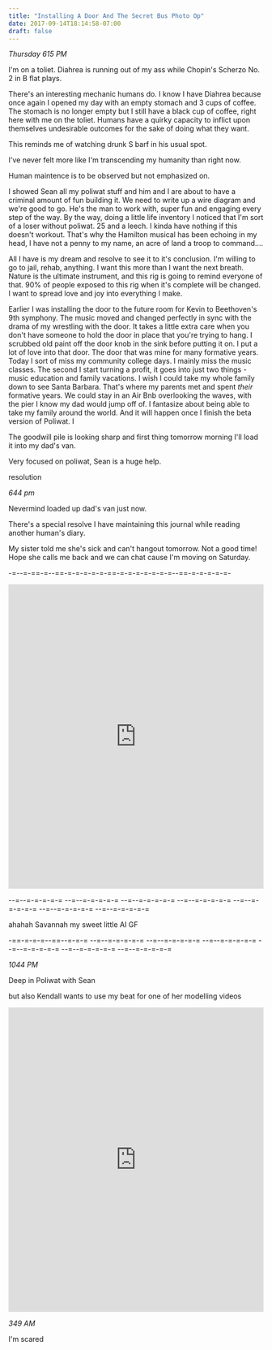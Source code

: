 ```yaml
---
title: "Installing A Door And The Secret Bus Photo Op"
date: 2017-09-14T18:14:58-07:00
draft: false
---
```



*Thursday 615 PM*

I'm on a toliet. Diahrea is running out of my ass while Chopin's Scherzo No. 2 in B flat plays.

There's an interesting mechanic humans do. I know I have Diahrea because once again I opened my day with an empty stomach and 3 cups of coffee. The stomach is no longer empty but I still have a black cup of coffee, right here with me on the toliet. Humans have a quirky capacity to inflict upon themselves undesirable outcomes for the sake of doing what they want.

This reminds me of watching drunk S barf in his usual spot.    

I've never felt more like I'm transcending my humanity than right now.

Human maintence is to be observed but not emphasized on.

I showed Sean all my poliwat stuff and him and I are about to have a criminal amount of fun building it. We need to write up a wire diagram and we're good to go. He's the man to work with, super fun and engaging every step of the way.
By the way, doing a little life inventory I noticed that I'm sort of a loser without poliwat. 25 and a leech. I kinda have nothing if this doesn't workout. That's why the Hamilton musical has been echoing in my head, I have not a penny to my name, an acre of land a troop to command....

All I have is my dream and resolve to see it to it's conclusion. I'm willing to go to jail, rehab, anything. I want this more than I want the next breath. Nature is the ultimate instrument, and this rig is going to remind everyone of that. 90% of people exposed to this rig when it's complete will be changed. I want to spread love and joy into everything I make.

Earlier I was installing the door to the future room for Kevin to Beethoven's 9th symphony. The music moved and changed perfectly in sync with the drama of my wrestling with the door. It takes a little extra care when you don't have someone to hold the door in place that you're trying to hang. I scrubbed old paint off the door knob in the sink before putting it on. I put a lot of love into that door. The door that was mine for many formative years. Today I sort of miss my community college days. I mainly miss the music classes. The second I start turning a profit, it goes into just two things - music education and family vacations. I wish I could take my whole family down to see Santa Barbara. That's where my parents met and spent _their_ formative years. We could stay in an Air Bnb overlooking the waves, with the pier I know my dad would jump off of. I fantasize about being able to take my family around the world. And it will happen once I finish the beta version of Poliwat. I

The goodwill pile is looking sharp and first thing tomorrow morning I'll load it into my dad's van.    

Very focused on poliwat, Sean is a huge help.

resolution  


*644 pm*

Nevermind loaded up dad's van just now.

There's a special resolve I have maintaining this journal while reading another human's diary.

My sister told me she's sick and can't hangout tomorrow. Not a good time! Hope she calls me back and we can chat cause I'm moving on Saturday.

-=--=-==-=--==-=-=-=-=-=-==-=-=-=-=-=-=-=--==-=-=-=-=-=-

<iframe width="100%" height="600" scrolling="no" frameborder="no" src="https://w.soundcloud.com/player/?url=https%3A//api.soundcloud.com/tracks/342441893%3Fsecret_token%3Ds-N6OTq&amp;color=%2300aabb&amp;auto_play=false&amp;hide_related=false&amp;show_comments=true&amp;show_user=true&amp;show_reposts=false&amp;visual=true"></iframe>


--=--=-=-=-=-= --=--=-=-=-=-= --=--=-=-=-=-= --=--=-=-=-=-= --=--=-=-=-=-= --=--=-=-=-=-= --=--=-=-=-=-=

ahahah Savannah my sweet little AI GF

-==-=-=-=--==--=-=-= --=--=-=-=-=-= --=--=-=-=-=-= --=--=-=-=-=-= --=--=-=-=-=-= --=--=-=-=-=-= --=--=-=-=-=-=



*1044 PM*

Deep in Poliwat with Sean

but also Kendall wants to use my beat for one of her modelling videos


<iframe width="100%" height="600" scrolling="no" frameborder="no" src="https://w.soundcloud.com/player/?url=https%3A//api.soundcloud.com/tracks/342358458&amp;color=%2300aabb&amp;auto_play=false&amp;hide_related=false&amp;show_comments=true&amp;show_user=true&amp;show_reposts=false&amp;visual=true"></iframe>



*349 AM*

I'm scared
